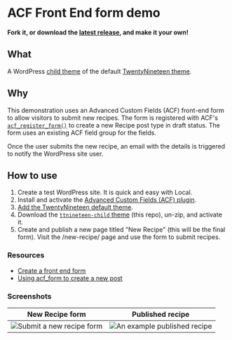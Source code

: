 # ACF Front End form demo

__Fork it, or download the [latest release](https://github.com/colorful-tones/acf-front-end-form-demo/releases), and make it your own!__

## What

A WordPress [child theme](https://developer.wordpress.org/themes/advanced-topics/child-themes/) of the default [TwentyNineteen theme](https://wordpress.org/themes/twentynineteen/).

## Why

This demonstration uses an Advanced Custom Fields (ACF) front-end form to allow visitors to submit new recipes. The form is registered with ACF's [`acf_register_form()`](https://www.advancedcustomfields.com/resources/acf_register_form/) to create a new Recipe post type in draft status. The form uses an existing ACF field group for the fields.

Once the user submits the new recipe, an email with the details is triggered to notify the WordPress site user.

## How to use

1. Create a test WordPress site. It is quick and easy with Local.
2. Install and activate the [Advanced Custom Fields (ACF) plugin](https://wordpress.org/plugins/advanced-custom-fields/).
3. [Add the TwentyNineteen default theme](https://wordpress.org/documentation/article/work-with-themes/#adding-new-themes-using-the-administration-screens).
4. Download the [`ttnineteen-child` theme](https://github.com/colorful-tones/acf-front-end-form-demo/archive/refs/tags/v1.0.0.zip) (this repo), un-zip, and activate it.
5. Create and publish a new page titled "New Recipe" (this will be the final form). Visit the /new-recipe/ page and use the form to submit recipes.

### Resources

- [Create a front end form](https://www.advancedcustomfields.com/resources/create-a-front-end-form/)
- [Using acf_form to create a new post](https://www.advancedcustomfields.com/resources/using-acf_form-to-create-a-new-post/)

### Screenshots

| New Recipe form | Published recipe |
|---------|------------|
| ![Submit a new recipe form](https://github.com/user-attachments/assets/771481d0-96b4-42bc-bfae-80ca2139af04) | ![An example published recipe](https://github.com/user-attachments/assets/706b44f9-97cd-44c0-9c9b-7eb69defc463) |
